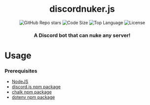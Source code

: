 <h1 align="center">discordnuker.js</h1>
<p align="center">
<img alt="GitHub Repo stars" src="https://img.shields.io/github/stars/ibzann/discordnuker.js?color=%231c1c1c&style=for-the-badge">
<img alt="Code Size" src="https://img.shields.io/github/languages/code-size/ibzann/discordnuker.js?color=%231c1c1c&style=for-the-badge">
<img alt="Top Language" src="https://img.shields.io/github/languages/top/ibzann/discordnuker.js?color=%231c1c1c&style=for-the-badge">
<img alt="License" src="https://img.shields.io/github/license/ibzann/discordnuker.js?color=%231c1c1c&style=for-the-badge">
</p>
<h3 align="center">A Discord bot that can nuke any server!</h3>
<h1>Usage</h1>
<h3>Prerequisites</h3>
<ul>
  <li><a rel="noopener" target="_blank" href="https://nodejs.org/en/">NodeJS</li>
  <li><a rel="noopener" target="_blank" href="https://www.npmjs.com/package/discord.js">discord.js npm package</li>
  <li><a rel="noopener" target="_blank" href="https://www.npmjs.com/package/chalk">chalk npm package</li>
  <li><a rel="noopener" target="_blank" href="https://www.npmjs.com/package/dotenv">dotenv npm package</li>
</ul>
